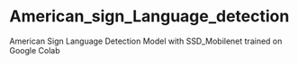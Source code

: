 # American_sign_Language_detection
American Sign Language Detection Model with SSD_Mobilenet trained on Google Colab

